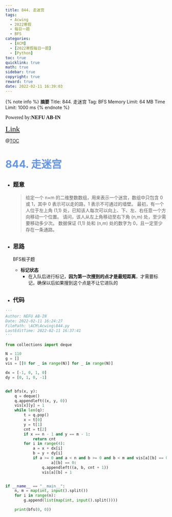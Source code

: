 ```yaml
---
title: 844. 走迷宫
tags:
  - Acwing
  - 2022寒假
  - 每日一题
  - BFS
categories:
  - [ACM]
  - [2022寒假每日一题]
  - [Python]
toc: true
quicklink: true
math: true
sidebar: true
copyright: true
reward: true
date: 2022-02-11 16:39:03
---
```



{% note info %}
**摘要**
Title: 844. 走迷宫
Tag: BFS
Memory Limit: 64 MB
Time Limit: 1000 ms
{% endnote %}
<!-- more -->

<font size=3 face=楷体>Powered by:**NEFU AB-IN**</font>

<font color=#FFA500 size=5 face=楷体>[Link](https://www.acwing.com/problem/content/846/)</font>

@[TOC](文章目录)

# <font color=#6495ED size=6>844. 走迷宫</font>

* ## <font size=4 face=粗体>题意</font>

  >给定一个 n×m 的二维整数数组，用来表示一个迷宫，数组中只包含 0 或 1，其中 0 表示可以走的路，1 表示不可通过的墙壁。
  >最初，有一个人位于左上角 (1,1) 处，已知该人每次可以向上、下、左、右任意一个方向移动一个位置。
  >请问，该人从左上角移动至右下角 (n,m) 处，至少需要移动多少次。
  >数据保证 (1,1) 处和 (n,m) 处的数字为 0，且一定至少存在一条通路。

* ## <font size=4 face=粗体>思路</font>

  BFS板子题

  * **标记状态**
    * 在入队后进行标记，**因为第一次搜到的点才是最短距离**，才需要标记，确保以后如果搜到这个点是不让它进队的

* ## <font size=4 face=粗体>代码</font>

```python
'''
Author: NEFU AB-IN
Date: 2022-02-11 16:24:27
FilePath: \ACM\Acwing\844.py
LastEditTime: 2022-02-11 16:37:41
'''

from collections import deque

N = 110
g = []
vis = [[0 for _ in range(N)] for _ in range(N)]

dx = [-1, 0, 1, 0]
dy = [0, 1, 0, -1]


def bfs(x, y):
    q = deque()
    q.appendleft((x, y, 0))
    vis[x][y] = 1
    while len(q):
        t = q.pop()
        x = t[0]
        y = t[1]
        cnt = t[2]
        if x == n - 1 and y == m - 1:
            return cnt
        for i in range(4):
            a = x + dx[i]
            b = y + dy[i]
            if a >= 0 and a < n and b >= 0 and b < m and vis[a][b] == 0 and g[
                    a][b] == 0:
                q.appendleft((a, b, cnt + 1))
                vis[a][b] = 1


if __name__ == "__main__":
    n, m = map(int, input().split())
    for i in range(n):
        g.append(list(map(int, input().split())))

    print(bfs(0, 0))
```